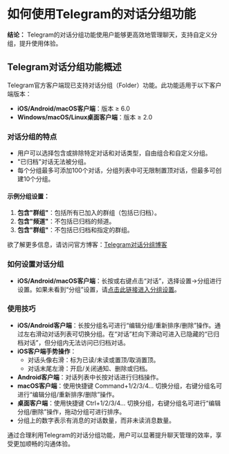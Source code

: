 # **如何使用Telegram的对话分组功能**

**结论：** Telegram的对话分组功能使用户能够更高效地管理聊天，支持自定义分组，提升使用体验。

## **Telegram对话分组功能概述**

Telegram官方客户端现已支持对话分组（Folder）功能。此功能适用于以下客户端版本：

- **iOS/Android/macOS客户端**：版本 ≥ 6.0
- **Windows/macOS/Linux桌面客户端**：版本 ≥ 2.0

### **对话分组的特点**

- 用户可以选择包含或排除特定对话和对话类型，自由组合和自定义分组。
- "已归档"对话无法被分组。
- 每个分组最多可添加100个对话，分组列表中可无限制置顶对话，但最多可创建10个分组。

#### **示例分组设置：**

1. **包含"群组"**：包括所有已加入的群组（包括已归档）。
2. **包含"频道"**：不包括已归档的频道。
3. **包含"群组"**：不包括已归档和指定的群组。

欲了解更多信息，请访问官方博客：[Telegram对话分组博客](https://telegram.org/blog/folders)

### **如何设置对话分组**

- **iOS/Android/macOS客户端**：长按或右键点击“对话”，选择设置→分组进行设置。如果未看到“分组”设置，请[点击此链接进入分组设置](tg://settings/folders)。

### **使用技巧**

- **iOS/Android客户端**：长按分组名可进行“编辑分组/重新排序/删除”操作。通过左右滑动对话列表可切换分组。在“对话”栏向下滑动可进入已隐藏的“已归档对话”，但分组内无法访问已归档对话。
- **iOS客户端手势操作**：
  - 对话头像右滑：标为已读/未读或置顶/取消置顶。
  - 对话末尾左滑：开启/关闭通知、删除或归档。
- **Android客户端**：对话列表中长按对话进行归档操作。
- **macOS客户端**：使用快捷键 Command+1/2/3/4... 切换分组，右键分组名可进行“编辑分组/重新排序/删除”操作。
- **桌面客户端**：使用快捷键 Ctrl+1/2/3/4... 切换分组，右键分组名可进行“编辑分组/删除”操作，拖动分组可进行排序。
- 分组上的数字表示有消息的对话数量，而非未读消息数量。

通过合理利用Telegram的对话分组功能，用户可以显著提升聊天管理的效率，享受更加顺畅的沟通体验。